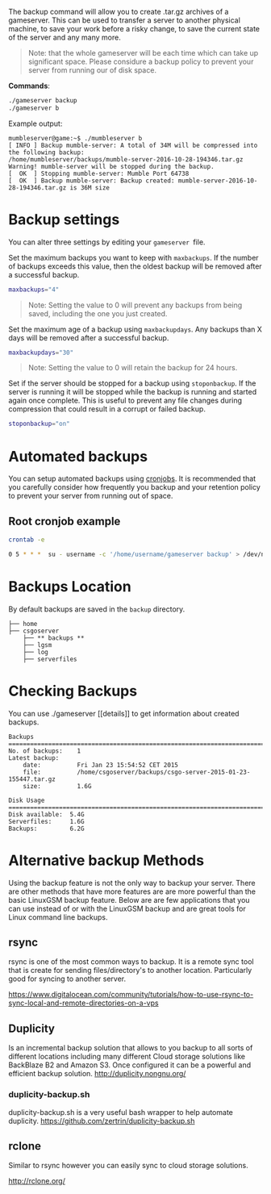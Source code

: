 The backup command will allow you to create .tar.gz archives of a gameserver. This can be used to transfer a server to another physical machine, to save your work before a risky change, to save the current state of the server and any many more.

> Note: that the whole gameserver will be each time which can take up significant space. Please considure a backup policy to prevent your server from running our of disk space.

**Commands**: 

````bash
./gameserver backup
./gameserver b
````

Example output:

```
mumbleserver@game:~$ ./mumbleserver b
[ INFO ] Backup mumble-server: A total of 34M will be compressed into the following backup:
/home/mumbleserver/backups/mumble-server-2016-10-28-194346.tar.gz
Warning! mumble-server will be stopped during the backup.
[  OK  ] Stopping mumble-server: Mumble Port 64738
[  OK  ] Backup mumble-server: Backup created: mumble-server-2016-10-28-194346.tar.gz is 36M size
```

# Backup settings
You can alter three settings by editing your `gameserver `file.

Set the maximum backups you want to keep with `maxbackups`. If the number of backups exceeds this value, then the oldest backup will be removed after a successful backup.

````bash
maxbackups="4" 
````
> Note: Setting the value to 0 will prevent any backups from being saved, including the one you just created.

Set the maximum age of a backup using `maxbackupdays`. Any backups than X days will be removed after a successful backup.

````bash
maxbackupdays="30"
````
>Note: Setting the value to 0 will retain the backup for 24 hours.

Set if the server should be stopped for a backup using `stoponbackup`. If the server is running it will be stopped while the backup is running and started again once complete. This is useful to prevent any file changes during compression that could result in a corrupt or failed backup. 

````bash
stoponbackup="on"
````

# Automated backups
You can setup automated backups using [cronjobs](https://github.com/GameServerManagers/LinuxGSM/wiki/Cronjobs). It is recommended that you carefully consider how frequently you backup and your retention policy to prevent your server from running out of space.

## Root cronjob example

````bash
crontab -e

0 5 * * *  su - username -c '/home/username/gameserver backup' > /dev/null 2>&1
````

# Backups Location
By default backups are saved in the `backup` directory.

    ├── home
    ├── csgoserver 
        ├── ** backups **       
        ├── lgsm
        ├── log       
        ├── serverfiles      


# Checking Backups
You can use ./gameserver [[details]] to get information about created backups.

    Backups
    ===============================================================================
    No. of backups:    1
    Latest backup:
        date:          Fri Jan 23 15:54:52 CET 2015
        file:          /home/csgoserver/backups/csgo-server-2015-01-23-155447.tar.gz
        size:          1.6G
    
    Disk Usage
    ===============================================================================
    Disk available:  5.4G
    Serverfiles:     1.6G
    Backups:         6.2G

# Alternative backup Methods
Using the backup feature is not the only way to backup your server. There are other methods that have more features are are more powerful than the basic LinuxGSM backup feature. Below are are few applications that you can use instead of or with the LinuxGSM backup and are great tools for Linux command line backups.

## rsync
rsync is one of the most common ways to backup. It is a remote sync tool that is create for sending files/directory's to another location. Particularly good for syncing to another server.

https://www.digitalocean.com/community/tutorials/how-to-use-rsync-to-sync-local-and-remote-directories-on-a-vps

## Duplicity
Is an incremental backup solution that allows to you backup to all sorts of different locations including many different Cloud storage solutions like BackBlaze B2 and Amazon S3. Once configured it can be a powerful and efficient backup solution.
http://duplicity.nongnu.org/

### duplicity-backup.sh 
duplicity-backup.sh is a very useful bash wrapper to help automate duplicity. https://github.com/zertrin/duplicity-backup.sh

## rclone
Similar to rsync however you can easily sync to cloud storage solutions.

http://rclone.org/